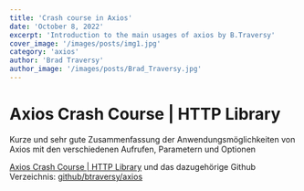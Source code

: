 ```yaml
---
title: 'Crash course in Axios'
date: 'October 8, 2022'
excerpt: 'Introduction to the main usages of axios by B.Traversy'
cover_image: '/images/posts/img1.jpg'
category: 'axios'
author: 'Brad Traversy'
author_image: '/images/posts/Brad_Traversy.jpg'
---
```


# Axios Crash Course | HTTP Library

Kurze und sehr gute Zusammenfassung der Anwendungsmöglichkeiten von Axios mit den verschiedenen Aufrufen, Parametern und Optionen

[Axios Crash Course | HTTP Library](https://www.youtube.com/watch?v=6LyagkoRWYA) und das dazugehörige Github Verzeichnis: [github/btraversy/axios](https://github.com/bradtraversy/axios-crash)
